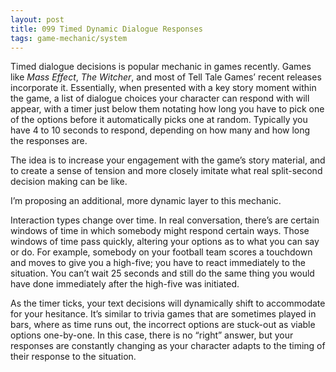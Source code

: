 ```yaml
---
layout: post
title: 099 Timed Dynamic Dialogue Responses
tags: game-mechanic/system
---
```

Timed dialogue decisions is popular mechanic in games recently.  Games like *Mass Effect*, *The Witcher*, and most of Tell Tale Games’ recent releases incorporate it. Essentially, when presented with a key story moment within the game, a list of dialogue choices your character can respond with will appear, with a timer just below them notating how long you have to pick one of the options before it automatically picks one at random. Typically you have 4 to 10 seconds to respond, depending on how many and how long the responses are.

The idea is to increase your engagement with the game’s story material, and to create a sense of tension and more closely imitate what real split-second decision making can be like.

I’m proposing an additional, more dynamic layer to this mechanic.

 Interaction types change over time.  In real conversation, there’s are certain windows of time in which somebody might respond certain ways.  Those windows of time pass quickly, altering your options as to what you can say or do.  For example, somebody on your football team scores a touchdown and moves to give you a high-five; you have to react immediately to the situation.  You can’t wait 25 seconds and still do the same thing you would have done immediately after the high-five was initiated. 

As the timer ticks, your text decisions will dynamically shift to accommodate for your hesitance.  It’s similar to trivia games that are sometimes played in bars, where as time runs out, the incorrect options are stuck-out as viable options one-by-one.  In this case, there is no “right” answer, but your responses are constantly changing as your character adapts to the timing of their response to the situation.